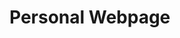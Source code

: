 # Personal Webpage

<!-- # License

This work is licensed under a [Creative Commons Attribution-ShareAlike 3.0 Unported License](http://creativecommons.org/licenses/by-sa/3.0/). -->



